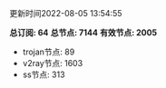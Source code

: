 更新时间2022-08-05 13:54:55

**总订阅: 64**
**总节点: 7144**
**有效节点: 2005**
- trojan节点: 89
- v2ray节点: 1603
- ss节点: 313
